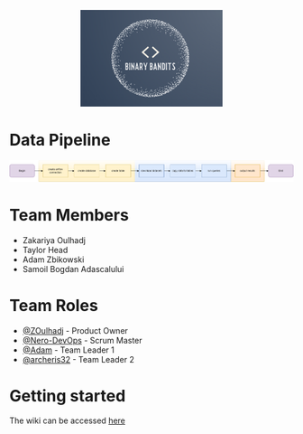 
<p align="center">
  <img width="50%" height="auto" src="https://github.com/Roe-Binary-Bandits/Data-Engineering/raw/develop/assets/logo.png">
</p>

# Data Pipeline

![pipeline](assets/pipeline.png)

# Team Members
* Zakariya Oulhadj
* Taylor Head
* Adam Zbikowski
* Samoil Bogdan Adascalului

# Team Roles
* [@ZOulhadj](https://github.com/ZOulhadj) - Product Owner
* [@Nero-DevOps](https://github.com/Nero-DevOps) - Scrum Master
* [@Adam](https://github.com/Frioo) - Team Leader 1
* [@archeris32](https://github.com/archeris32) - Team Leader 2


# Getting started 

The wiki can be accessed [here](https://github.com/Roe-Binary-Bandits/Data-Engineering/wiki)

